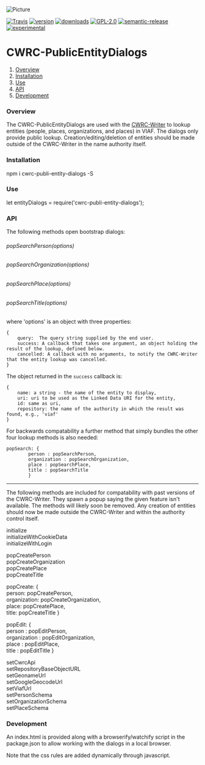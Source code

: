 ![Picture](http://cwrc.ca/logos/CWRC_logos_2016_versions/CWRCLogo-Horz-FullColour.png)

[![Travis](https://img.shields.io/travis/cwrc/CWRC-PublicEntityDialogs.svg)](https://travis-ci.org/cwrc/CWRC-PublicEntityDialogs)
[![version](https://img.shields.io/npm/v/cwrc-public-entity-dialogs.svg)](http://npm.im/cwrc-public-entity-dialogs)
[![downloads](https://img.shields.io/npm/dm/cwrc-public-entity-dialogs.svg)](http://npm-stat.com/charts.html?package=cwrc-public-entity-dialogs&from=2015-08-01)
[![GPL-2.0](https://img.shields.io/npm/l/cwrc-public-entity-dialogs.svg)](http://opensource.org/licenses/GPL-2.0)
[![semantic-release](https://img.shields.io/badge/%20%20%F0%9F%93%A6%F0%9F%9A%80-semantic--release-e10079.svg)](https://github.com/semantic-release/semantic-release)
[![experimental](http://badges.github.io/stability-badges/dist/experimental.svg)](http://github.com/badges/stability-badges)

# CWRC-PublicEntityDialogs

1. [Overview](#overview)
1. [Installation](#installation)
1. [Use](#use)
1. [API](#api)
1. [Development](#development)

### Overview

The CWRC-PublicEntityDialogs are used with the [CWRC-Writer](https://github.com/cwrc/CWRC-Writer) to lookup entities (people, places, organizations, and places) in VIAF.  The dialogs only provide public lookup.  Creation/editing/deletion of entities should be made outside of the CWRC-Writer in the name authority itself.

### Installation

npm i cwrc-publi-entity-dialogs -S

### Use

let entityDialogs = require('cwrc-publi-entity-dialogs');

### API

The following methods open bootstrap dialogs:


###### popSearchPerson(options)

###### popSearchOrganization(options)

###### popSearchPlace(options)

###### popSearchTitle(options)
  

where 'options' is an object with three properties:

```
{
    query:  The query string supplied by the end user.   
    success: A callback that takes one argument, an object holding the result of the lookup, defined below.
    cancelled: A callback with no arguments, to notify the CWRC-Writer that the entity lookup was cancelled.
}
```

The object returned in the `success` callback is:

```
{   
    name: a string - the name of the entity to display,
    uri: uri to be used as the Linked Data URI for the entity,
    id: same as uri,
    repository: the name of the authority in which the result was found, e.g., 'viaf'
}
```

For backwards compatability a further method that simply bundles the other four lookup methods is also needed:

```
popSearch: {
        person : popSearchPerson,
        organization : popSearchOrganization,
        place : popSearchPlace,
        title : popSearchTitle
        }
```
-----

The following methods are included for compatability with past versions of the CWRC-Writer.  They spawn a popup saying the given feature isn't available.  The methods will likely soon be removed.  Any creation of entities should now be made outside the CWRC-Writer and within the authority control itself.

initialize   
initializeWithCookieData   
initializeWithLogin   
    
popCreatePerson  
popCreateOrganization  
popCreatePlace  
popCreateTitle  

popCreate: {  
    person: popCreatePerson,   
    organization: popCreateOrganization,  
    place: popCreatePlace,  
    title: popCreateTitle 
    }   

popEdit: {  
    person : popEditPerson,  
    organization : popEditOrganization,  
    place : popEditPlace,  
    title : popEditTitle 
    }    

setCwrcApi  
setRepositoryBaseObjectURL  
setGeonameUrl  
setGoogleGeocodeUrl  
setViafUrl  
setPersonSchema  
setOrganizationSchema  
setPlaceSchema  

### Development

An index.html is provided along with a browserify/watchify script in the package.json to allow working with the dialogs in a local browser.

Note that the css rules are added dynamically through javascript.



